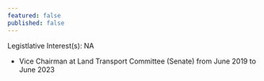 ```yaml
---
featured: false
published: false
---
```

Legistlative Interest(s): NA

* Vice Chairman at Land Transport Committee (Senate) from June 2019 to June 2023